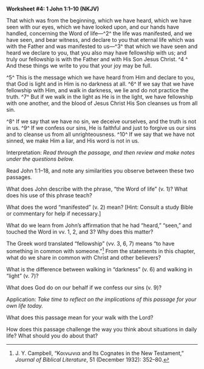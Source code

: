 **Worksheet \#4: 1 John 1:1–10 (NKJV)**

That which was from the beginning, which we have heard, which we have seen with our eyes, which we have looked upon, and our hands have handled, concerning the Word of life—^2^ the life was manifested, and we have seen, and bear witness, and declare to you that eternal life which was with the Father and was manifested to us—^3^ that which we have seen and heard we declare to you, that you also may have fellowship with us; and truly our fellowship is with the Father and with His Son Jesus Christ. ^4 ^ And these things we write to you that your joy may be full.

^5^ This is the message which we have heard from Him and declare to you, that God is light and in Him is no darkness at all. ^6^ If we say that we have fellowship with Him, and walk in darkness, we lie and do not practice the truth. ^7^ But if we walk in the light as He is in the light, we have fellowship with one another, and the blood of Jesus Christ His Son cleanses us from all sin.

^8^ If we say that we have no sin, we deceive ourselves, and the truth is not in us. ^9^ If we confess our sins, He is faithful and just to forgive us our sins and to cleanse us from all unrighteousness. ^10^ If we say that we have not sinned, we make Him a liar, and His word is not in us.

Interpretation: *Read through the passage, and then review and make notes under the questions below.*

Read John 1:1–18, and note any similarities you observe between these two passages.

What does John describe with the phrase, “the Word of life” (v. 1)? What does his use of this phrase teach?

What does the word “manifested” (v. 2) mean? [Hint: Consult a study Bible or commentary for help if necessary.]

What do we learn from John’s affirmation that he had “heard,” “seen,” and touched the Word in vv. 1, 2, and 3? Why does this matter?

The Greek word translated “fellowship” (vv. 3, 6, 7) means “to have something in common with someone.”[^1] From the statements in this chapter, what do we share in common with Christ and other believers?

What is the difference between walking in “darkness” (v. 6) and walking in “light” (v. 7)?

What does God do on our behalf if we confess our sins (v. 9)?

Application: *Take time to reflect on the implications of this passage for your own life today.*

What does this passage mean for your walk with the Lord?

How does this passage challenge the way you think about situations in daily life? What should you do about that?

[^1]: J. Y. Campbell, “Κοινωνια and Its Cognates in the New Testament,” *Journal of Biblical Literature*, 51 (December 1932): 352–80.
